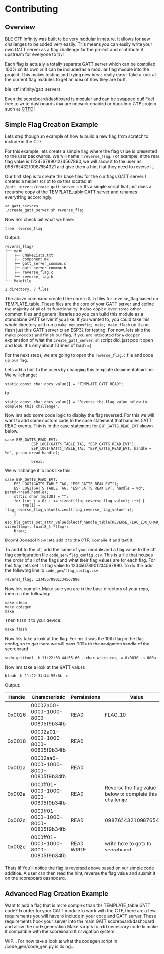 ﻿# Contributing

## Overview

BLE CTF Infinity was built to be very modular in nature. It allows for new challenges to be added very easily. This means you can easily write your own GATT server as a flag challenge for the project and contribute it upstream for everyone to try!

Each flag is actually a totally separate GATT server which can be compiled 100% on its own or it can be included as a modular flag module into the project.  This makes testing and trying new ideas really easy! Take a look at the current flag modules to get an idea of how they are built.

ble_ctf_infinity/gatt_servers

Even the scoreboard/dashboard is modular and can be swapped out! Feel free to write dashboards that are network enabled or hook into CTF project such as [CTFD](https://github.com/CTFd/CTFd)! 

## Simple Flag Creation Example
Lets step though an example of how to build a new flag from scratch to include in the CTF.

For this example, lets create a simple flag where the flag value is presented to the user backwards.  We will name it `reverse_flag`.  For example, if the real flag value is 12345678901234567890, we will show it to the user as 09876543210987654321 and give them a hint that they need to reverse it.

Our first step is to create the base files for the our flags GATT server.  I created a helper script to do this located at `/gatt_servers/create_gatt_server.sh`.  Its a simple script that just does a recursive copy of the TEMPLATE_table GATT server and renames everything accordingly.

```
cd gatt_servers
./create_gatt_server.sh reverse_flag
```

Now lets check out what we have:
```
tree reverse_flag
```

Output:
```
reverse_flag/
├── main
│   ├── CMakeLists.txt
│   ├── component.mk
│   ├── gatt_server_common.c
│   ├── gatt_server_common.h
│   ├── reverse_flag.c
│   └── reverse_flag.h
└── Makefile

1 directory, 7 files
```

The above command created the core .c & .h files for reverse_flag based on TEMPLATE_table.  These files are the core of your GATT server and define the majority of all of its functionality.  It also copied over some other common files and general libraries so you can build this module as a standalone GATT server if you like.  If you wanted to, you could take this whole directory and run a `make menuconfig; make; make flash` on it and flash just this GATT server to an ESP32 for testing.  For now, lets skip the make process and finish our flag. If you are interested for a deeper explanation of what the `create_gatt_server.sh` script did, just pop it open and look.  It's only about 10 lines of bash =)

For the next steps, we are going to open the `reverse_flag.c` file and code up our flag.

Lets add a hint to the users by changing this template documentation line.  We will change:
```
static const char docs_value[] = "TEMPLATE GATT READ";
```

to

```
static const char docs_value[] = "Reverse the flag value below to complete this challenge";
```

Now lets add some code logic to display the flag reversed.  For this we will want to add some custom code to the case statement that handles GATT READ events.  This is in the case statement for `ESP_GATTS_READ_EVT` shown below.
```
case ESP_GATTS_READ_EVT:
            ESP_LOGI(GATTS_TABLE_TAG, "ESP_GATTS_READ_EVT");
            ESP_LOGI(GATTS_TABLE_TAG, "ESP_GATTS_READ_EVT, handle = %d", param->read.handle);

            break;
```

We will change it to look like this:
```
case ESP_GATTS_READ_EVT:
    ESP_LOGI(GATTS_TABLE_TAG, "ESP_GATTS_READ_EVT");
    ESP_LOGI(GATTS_TABLE_TAG, "ESP_GATTS_READ_EVT, handle = %d", param->read.handle);
    static char tmp[30] = "";
    for (int i = 0; i <= sizeof(flag_reverse_flag_value); i++) {
        tmp[i] = flag_reverse_flag_value[sizeof(flag_reverse_flag_value)-i];
    }
    esp_ble_gatts_set_attr_value(blectf_handle_table[REVERSE_FLAG_IDX_CHAR_READ_FLAG]+1, sizeof(tmp), (uint8_t *)tmp);
    break;
```

Boom! Donezo! Now lets add it to the CTF, compile it and test it.

To add it to the ctf, add the name of your module and a flag value to the ctf flag configuration file `code_gen/flag_config.csv`.  This is a file that houses the order of all of the flags and what their flag values are for each flag.  For this flag, lets set its flag value to 12345678901234567890.  To do this add the following line to `code_gen/flag_config.csv` 
```
reverse_flag, 12345678901234567890
```

Now lets compile.  Make sure you are in the base directory of your repo, then run the following:
```
make clean
make codegen
make
```

Then flash it to your device:
```
make flash
```

Now lets take a look at the flag.  For me it was the 10th flag in the flag config, so to get there we will pass 000a to the navigation handle of the scoreboard
```
sudo gatttool -b 11:22:33:44:55:66 --char-write-req -a 0x0030 -n 000a
```

Now lets take a look at the GATT values
```
bleah -b 11:22:33:44:55:66 -e
```

Output:

| Handle | Characteristic                       | Permissions                | Value |
| --- | --- | --- | --- |
| 0x0016 | 00002a00-0000-1000-8000-00805f9b34fb | READ                       | FLAG_10 |
| 0x0018 | 00002a01-0000-1000-8000-00805f9b34fb | READ                       |  |
| 0x001a | 00002aa6-0000-1000-8000-00805f9b34fb | READ                       |  |
| 0x002a | 0000ff01-0000-1000-8000-00805f9b34fb | READ                       | Reverse the flag value below to complete this challenge |
| 0x002c | 0000ff01-0000-1000-8000-00805f9b34fb | READ                       | 09876543210987654321 |
| 0x002e | 0000ff01-0000-1000-8000-00805f9b34fb | READ WRITE                 | write here to goto to scoreboard |

Thats it!  You'll notice the flag is reversed above based on our simple code addition.  A user can then read the hint, reverse the flag value and submit it on the scoreboard dashboard.

## Advanced Flag Creation Example
Want to add a flag that is more complex than the TEMPLATE_table GATT code?  In order for your GATT module to work with the CTF, there are a few requirements you will have to include in your code and GATT server. These requirements hook your server into the main GATT scoreboard/dashboard and allow the code generation Make scripts to add necessary code to make it compatible with the scoreboard & navigation system.  

WIP... For now take a look at what the codegen script in /code_gen/code_gen.py is doing...
